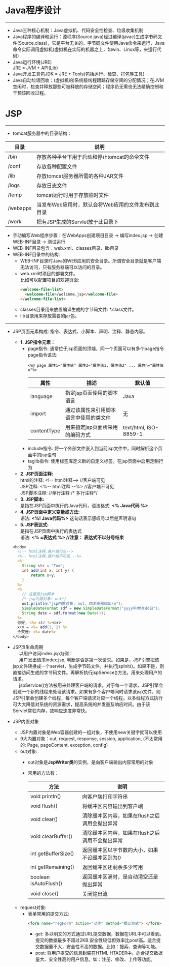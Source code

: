# Java程序设计
---
* Java三种核心机制：Java虚拟机、代码安全性检查、垃圾收集机制
* Java程序的编译和运行：源程序(Source.java)经过编译(javac)生成字节码文件(Source.class)，它是平台无关的。字节码文件使用Java命令来运行，Java命令实际调用虚拟机(虚拟机在实际的机器之上，如win、Linux等，来运行代码)
* Java运行环境(JRE) <br>JRE = JVM + API(Lib)
* Java开发工具包JDK = JRE + Tools(包括运行、检查、打包等工具)
* Java自动垃圾回收：(虚拟机的)系统级线程跟踪存储空间的分配情况；在JVM空闲时，检查并释放那些可被释放的存储空间；程序员无需也无法精确控制和干预该回收过程。
# JSP
---
* tomcat服务器中的目录结构：

| 目录 | 说明 |
| ------ | ------ |
| /bin | 存放各种平台下用于启动和停止tomcat的命令文件 |
| /conf | 存放各种配置文件 |
| /lib | 存放tomcat服务器所需的各种JAR文件 |
| /logs | 存放日志文件 |
| /temp | tomcat运行时用于存放临时文件 |
| /webapps | 当发布Web应用时，默认会将Web应用的文件发布到此目录 |
| /work | 把有JSP生成的Servlet放于此目录下 |

* 手动编写Web程序步骤：在WebApps创建项目目录 -> 编写index.jsp -> 创建WEB-INF目录 -> 测试运行
* WEB-INF目录包含：web.xml、classes目录、lib目录
* WEB-INF目录中的结构:
  * WEB-INF目录时Java的WEB应用的安全目录。所谓安全目录就是客户端无法访问，只有服务器端可以访问的目录。
  * web.xml时项目的部署文件。<br>
    比如可以配置项目的欢迎页面:
    ```html
    <welcome-file-list>
      <welcome-file>/welcome.jsp</welcome-file>
    </welcome-file-list>
    ```
  * classes目录用来放置编译生成的字节码文件: *.class文件。
  * lib目录用来存放需要的jar包。

---
* JSP页面元素构成: 指令、表达式、小脚本、声明、注释、静态内容。
  * __1. JSP指令元素：__
    * page指令: 通常位于jsp页面的顶端，同一个页面可以有多个page指令<br>
      page指令语法: 
      ```
      <%@ page 属性1="属性值" 属性2="属性值1, 属性值2" ... 属性n="属性值n"%>
      ```
      | 属性 | 描述 | 默认值 |
      | ------ | ------ | ------ |
      | language | 指定jsp页面使用的脚本语言 | Java |
      | import | 通过该属性来引用脚本语言中使用的类文件 | 无 |
      | contentType | 用来指定jsp页面所采用的编码方式 | text/html, ISO-8859-1 |
    * include指令: 将一个外部文件嵌入到当前jsp文件中，同时解析这个页面中的jsp语句
    * taglib指令: 使用标签库定义新的自定义标签，在jsp页面中启用定制行为
  * __2. JSP页面注释:__ <br>
    html的注释: \<!-- html注释--> //客户端可见 <br>
    JSP注释: <%-- html注释 --%> //客户端不可见 <br>
    JSP脚本注释: //单行注释  /* 多行注释*/
  * __3. JSP脚本:__ <br>
    是指在JSP页面中执行的Java代码，语法格式: __<%  Java代码  %>__
  * __4. JSP页面中定义变量或方法:__ <br>
    语法: __<%! Java代码%>__ 这句话表示感叹号以后是声明语句
  * __5. JSP表达式:__ <br>
    是指在JSP页面中执行的表达式 <br>
    语法: __<% =表达式 %>  //注意： 表达式不以分号结束__
  ```jsp
  <body>
    <!-- html注释,客户端可见-->
    <%-- html注释,客户端不可见 --%>
    <%!
      String str = "Tom";
      int add(int x, int y) {
          return x+y;
      }
    %>
    <%
      // 这里是jsp脚本
      /* jsp内置对象: out*/
      out.println("jsp内置对象: out, 向浏览器输出\n");
      SimpleDateFormat sdf = new SimpleDateFormat("yyyy年MM月dd日");
      String date = sdf.format(new Date());
    %>
    你好, <%= str %><br>
    x+y = <%= add(1, 2) %>
    今天是: <%= date%>
  </body>
  ```

* JSP页生命周期<br>
    &nbsp;&nbsp;&nbsp;&nbsp;&nbsp;以用户访问index.jsp为例：<br>
    &nbsp;&nbsp;&nbsp;&nbsp;&nbsp;用户发出请求index.jsp, 判断是否是第一次请求。如果是，JSP引擎把该jsp文件转换成一个servlet，生成字节码文件，并执行jspInit()。如果不是，则直接访问生成的字节码文件。再解析执行jspService()方法，用来处理用户的请求。<br>
    &nbsp;&nbsp;&nbsp;&nbsp;&nbsp;jspService()方法被用来处理客户端的请求。对于每一个请求，JSP引擎会创建一个新的线程来处理该请求。如果有多个客户端同时请求该jsp文件，则JSP引擎会创建多个线程，每个客户端请求对应一个线程。以多线程方式执行可大大降低对系统的资源需求，提高系统的并发量及响应时间。由于该Servlet常驻内存，故响应速度非常快。

* JSP内置对象
  * JSP内置对象是Web容器创建的一组对象，不使用new关键字就可以使用
  * 9大内置对象：out, request, response, session, application, (不太常用的: Page, pageContent, exception, config)
  * out对象:
    * out对象是**JspWriter类**的实例，是向客户端输出内容常用的对象
    * 常用的方法有：
    
      | 方法 | 说明 |
      | ------ | ------ |
      | void println() | 向客户端打印字符串 |
      | void flush() | 将缓冲区内容输出到客户端 |
      | void clear() | 清除缓冲区内容，如果在flush之后调用会抛出异常 |
      | void clearBuffer() | 清除缓冲区内容，如果在flush之后调用不会抛出异常 |
      | int getBufferSize() | 返回缓冲区以字节数的大小，如果不设缓冲区则为0 |
      | int getRemaining() | 返回缓冲区还剩余多少可用 |
      | boolean isAutoFlush() | 返回缓冲区满时，是自动清空还是抛出异常 |
      | void close() | 关闭输出流 |
  * request对象:
    * 表单常用的提交方式:
      ```html
      <form name="regForm" action="动作" method="提交方式"> </form>
      ```
      * get: 多以明文的方式通过URL提交数据，数据在URL中可以看到。提交的数据最多不超过2KB.安全性较低但效率比post高。适合提交数据量不大，安全性不高的数据。比如：搜索、查询等功能。
      * post: 将用户提交的信息封装在HTML HTADER中。适合提交数据量大、安全性高的用户信息。如：注册、修改、上传等功能。



